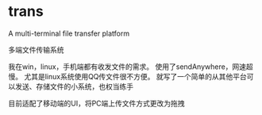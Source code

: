 # trans
A multi-terminal file transfer platform

多端文件传输系统

我在win，linux，手机端都有收发文件的需求。
使用了sendAnywhere，网速超慢。
尤其是linux系统使用QQ传文件很不方便。
就写了一个简单的从其他平台可以发送、存储文件的小系统，也权当练手

目前适配了移动端的UI，将PC端上传文件方式更改为拖拽
